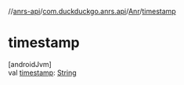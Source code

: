 //[anrs-api](../../../index.md)/[com.duckduckgo.anrs.api](../index.md)/[Anr](index.md)/[timestamp](timestamp.md)

# timestamp

[androidJvm]\
val [timestamp](timestamp.md): [String](https://kotlinlang.org/api/latest/jvm/stdlib/kotlin/-string/index.html)
